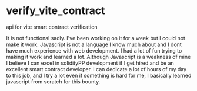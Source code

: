 # verify_vite_contract
api for vite smart contract verification

It is not functional sadly. I've been working on it for a week but I could not make it work. Javascript is not a language I know much about and I dont have much experience with web development.
I had a lot of fun trying to making it work and learned a lot. Although Javascript is a weakness of mine I believe I can excel in solidityPP development if I get hired and be an excellent smart contract developer.
I can dedicate a lot of hours of my day to this job, and I try a lot even if something is hard for me, I basically learned javascript from scratch for this bounty.
